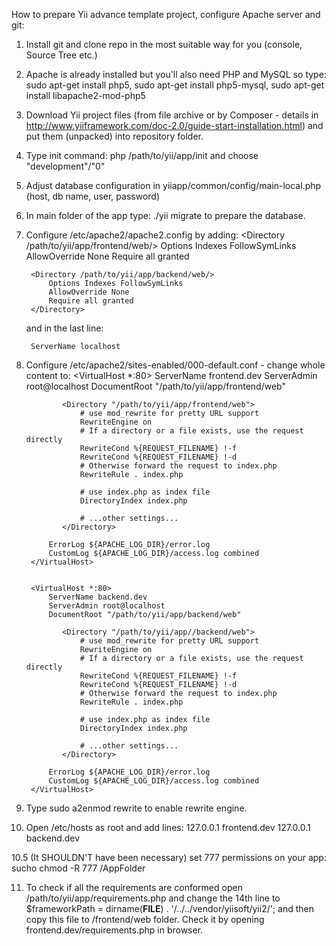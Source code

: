 How to prepare Yii advance template project, configure Apache server and git:

1. Install git and clone repo in the most suitable way for you (console, Source Tree etc.)

2. Apache is already installed but you'll also need PHP and MySQL so type:
        sudo apt-get install php5,
        sudo apt-get install php5-mysql,
        sudo apt-get install libapache2-mod-php5

3. Download Yii project files (from file archive or by Composer - details in http://www.yiiframework.com/doc-2.0/guide-start-installation.html) and put them (unpacked) into repository folder.

4. Type init command:
        php /path/to/yii/app/init
    and choose "development"/"0"

5. Adjust database configuration in yiiapp/common/config/main-local.php (host, db name, user, password)

6. In main folder of the app type:
        ./yii migrate
    to prepare the database.

7. Configure /etc/apache2/apache2.config by adding:
        <Directory /path/to/yii/app/frontend/web/>
            Options Indexes FollowSymLinks
            AllowOverride None
            Require all granted
        </Directory>

        <Directory /path/to/yii/app/backend/web/>
            Options Indexes FollowSymLinks
            AllowOverride None
            Require all granted
        </Directory>

    and in the last line:

        ServerName localhost

8. Configure /etc/apache2/sites-enabled/000-default.conf - change whole content to:
        <VirtualHost *:80>
        	ServerName frontend.dev
        	ServerAdmin root@localhost
        	DocumentRoot "/path/to/yii/app/frontend/web"

               <Directory "/path/to/yii/app/frontend/web">
                   # use mod_rewrite for pretty URL support
                   RewriteEngine on
                   # If a directory or a file exists, use the request directly
                   RewriteCond %{REQUEST_FILENAME} !-f
                   RewriteCond %{REQUEST_FILENAME} !-d
                   # Otherwise forward the request to index.php
                   RewriteRule . index.php

                   # use index.php as index file
                   DirectoryIndex index.php

                   # ...other settings...
               </Directory>

        	ErrorLog ${APACHE_LOG_DIR}/error.log
        	CustomLog ${APACHE_LOG_DIR}/access.log combined
        </VirtualHost>


        <VirtualHost *:80>
        	ServerName backend.dev
        	ServerAdmin root@localhost
        	DocumentRoot "/path/to/yii/app/backend/web"

               <Directory "/path/to/yii/app//backend/web">
                   # use mod_rewrite for pretty URL support
                   RewriteEngine on
                   # If a directory or a file exists, use the request directly
                   RewriteCond %{REQUEST_FILENAME} !-f
                   RewriteCond %{REQUEST_FILENAME} !-d
                   # Otherwise forward the request to index.php
                   RewriteRule . index.php

                   # use index.php as index file
                   DirectoryIndex index.php

                   # ...other settings...
               </Directory>

        	ErrorLog ${APACHE_LOG_DIR}/error.log
        	CustomLog ${APACHE_LOG_DIR}/access.log combined
        </VirtualHost>

9. Type
        sudo a2enmod rewrite
    to enable rewrite engine.

10. Open /etc/hosts as root and add lines:
        127.0.0.1 frontend.dev
        127.0.0.1 backend.dev

10.5 (It SHOULDN'T have been necessary) set 777 permissions on your app:
        sucho chmod -R 777 /AppFolder

11. To check if all the requirements are conformed open /path/to/yii/app/requirements.php and change the 14th line to
        $frameworkPath = dirname(__FILE__) . '/../../vendor/yiisoft/yii2/';
    and then copy this file to /frontend/web folder. Check it by opening frontend.dev/requirements.php in browser.
